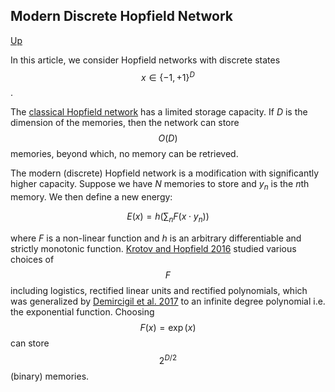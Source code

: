 ## Modern Discrete Hopfield Network

[Up](../associative_memory.md)

In this article, we consider Hopfield networks with discrete states $$x \in \{-1, +1\}^D$$.

The [classical Hopfield network](classical_hopfield_network.md) has a limited storage capacity. If $D$ is the dimension
of the memories, then the network can store $$O(D)$$ memories, beyond which, no memory can be retrieved.

The modern (discrete) Hopfield network is a modification with significantly higher capacity.
Suppose we have $N$ memories to store and $y_n$ is the $n$th memory. We then define a new energy:

$$E(x) = h(\sum_n F(x \cdot y_n))$$

where $F$ is a non-linear function and $h$ is an arbitrary differentiable and strictly monotonic function.
[Krotov and Hopfield 2016](https://arxiv.org/abs/1606.01164) studied various choices of $$F$$ 
including logistics, rectified linear units and rectified polynomials, which was generalized by 
[Demircigil et al. 2017](https://arxiv.org/abs/1702.01929) to an infinite degree polynomial i.e. the exponential function.
Choosing $$F(x) = \exp(x)$$ can store $$2^{D/2}$$ (binary) memories.


